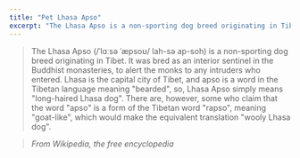 ```yaml
---
title: "Pet Lhasa Apso"
excerpt: "The Lhasa Apso is a non-sporting dog breed originating in Tibet."
---
```


> The Lhasa Apso (/ˈlɑːsə ˈæpsoʊ/ lah-sə ap-soh) is a non-sporting dog breed originating in Tibet. It was bred as an interior sentinel in the Buddhist monasteries, to alert the monks to any intruders who entered. Lhasa is the capital city of Tibet, and apso is a word in the Tibetan language meaning "bearded", so, Lhasa Apso simply means "long-haired Lhasa dog". There are, however, some who claim that the word "apso" is a form of the Tibetan word "rapso", meaning "goat-like", which would make the equivalent translation "wooly Lhasa dog".

> <cite>From Wikipedia, the free encyclopedia</cite>